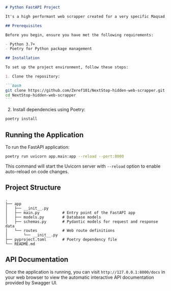 ````markdown
# Python FastAPI Project

It's a high performant web scrapper created for a very specific Maqsad.

## Prerequisites

Before you begin, ensure you have met the following requirements:

- Python 3.7+
- Poetry for Python package management

## Installation

To set up the project environment, follow these steps:

1. Clone the repository:

```bash
git clone https://github.com/Zeref101/NextStop-hidden-web-scrapper.git
cd NextStop-hidden-web-scrapper
```
````

2. Install dependencies using Poetry:

```bash
poetry install
```

## Running the Application

To run the FastAPI application:

```bash
poetry run uvicorn app.main:app --reload --port:8000
```

This command will start the Uvicorn server with `--reload` option to enable auto-reload on code changes.

## Project Structure

```
.
├── app
│   ├── __init__.py
│   ├── main.py          # Entry point of the FastAPI app
│   ├── models.py        # Database models
│   ├── schemas.py       # Pydantic models for request and response data
│   └── routes           # Web route definitions
│       └── __init__.py
├── pyproject.toml       # Poetry dependency file
└── README.md
```

## API Documentation

Once the application is running, you can visit `http://127.0.0.1:8000/docs` in your web browser to view the automatic interactive API documentation provided by Swagger UI.
